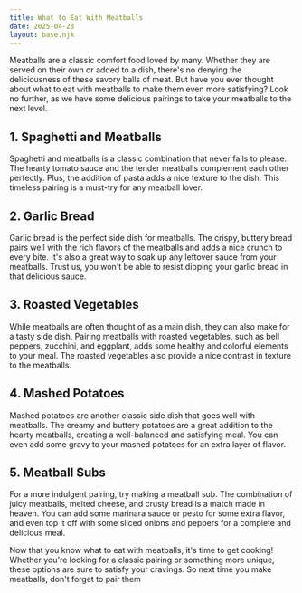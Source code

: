 ```yaml
---
title: What to Eat With Meatballs
date: 2025-04-28
layout: base.njk
---
```


Meatballs are a classic comfort food loved by many. Whether they are served on their own or added to a dish, there's no denying the deliciousness of these savory balls of meat. But have you ever thought about what to eat with meatballs to make them even more satisfying? Look no further, as we have some delicious pairings to take your meatballs to the next level.

## 1. Spaghetti and Meatballs

Spaghetti and meatballs is a classic combination that never fails to please. The hearty tomato sauce and the tender meatballs complement each other perfectly. Plus, the addition of pasta adds a nice texture to the dish. This timeless pairing is a must-try for any meatball lover.

## 2. Garlic Bread

Garlic bread is the perfect side dish for meatballs. The crispy, buttery bread pairs well with the rich flavors of the meatballs and adds a nice crunch to every bite. It's also a great way to soak up any leftover sauce from your meatballs. Trust us, you won't be able to resist dipping your garlic bread in that delicious sauce.

## 3. Roasted Vegetables

While meatballs are often thought of as a main dish, they can also make for a tasty side dish. Pairing meatballs with roasted vegetables, such as bell peppers, zucchini, and eggplant, adds some healthy and colorful elements to your meal. The roasted vegetables also provide a nice contrast in texture to the meatballs.

## 4. Mashed Potatoes

Mashed potatoes are another classic side dish that goes well with meatballs. The creamy and buttery potatoes are a great addition to the hearty meatballs, creating a well-balanced and satisfying meal. You can even add some gravy to your mashed potatoes for an extra layer of flavor.

## 5. Meatball Subs

For a more indulgent pairing, try making a meatball sub. The combination of juicy meatballs, melted cheese, and crusty bread is a match made in heaven. You can add some marinara sauce or pesto for some extra flavor, and even top it off with some sliced onions and peppers for a complete and delicious meal.

Now that you know what to eat with meatballs, it's time to get cooking! Whether you're looking for a classic pairing or something more unique, these options are sure to satisfy your cravings. So next time you make meatballs, don't forget to pair them